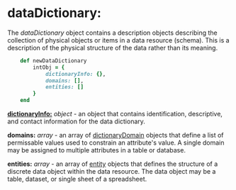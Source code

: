 # dataDictionary:

The *dataDictionary* object contains a description objects describing the collection of physical objects or items in a data resource (schema). This is a description of the physical structure of the data rather than its meaning.

````ruby
    def newDataDictionary
        intObj = {
            dictionaryInfo: {},
            domains: [],
            entities: []
        }
    end
````

[__dictionaryInfo:__](../mdtranslator/dictionaryInfo.md) *object* - an object that contains identification, descriptive, and contact information for the data dictionary.

__domains:__ *array* - an array of [dictionaryDomain](../mdtranslator/dictionaryDomain.md) objects that define a list of permissable values used to constrain an attribute's value.  A single domain may be assigned to multiple attributes in a table or database.

__entities:__ *array* - an array of [entity](../mdtranslator/entity.md) objects that defines the structure of a discrete data object within the data resource.  The data object may be a table, dataset, or single sheet of a spreadsheet.
